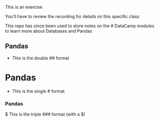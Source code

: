 This is an exercise

You'll have to review the recording for details on this specific class


This repo has since been used to store notes on the # DataCamp modules to learn more about Databases and Pandas

## Pandas

* This is the double ## format

# Pandas
- This is the single # format

### Pandas

$ This is the triple ### format (with a $)



